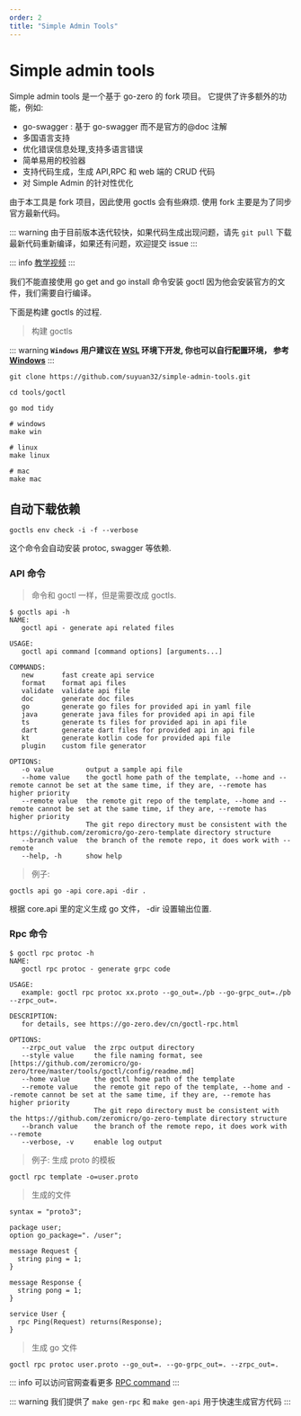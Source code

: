 ```yaml
---
order: 2
title: "Simple Admin Tools"
---
```


# Simple admin tools

Simple admin tools 是一个基于 go-zero 的 fork 项目。
它提供了许多额外的功能，例如:

- go-swagger : 基于 go-swagger 而不是官方的@doc 注解
- 多国语言支持
- 优化错误信息处理,支持多语言错误
- 简单易用的校验器
- 支持代码生成，生成 API,RPC 和 web 端的 CRUD 代码
- 对 Simple Admin 的针对性优化

由于本工具是 fork 项目，因此使用 goctls 会有些麻烦. 使用 fork 主要是为了同步官方最新代码。

::: warning
由于目前版本迭代较快，如果代码生成出现问题，请先 `git pull` 下载最新代码重新编译，如果还有问题，欢迎提交 issue
:::

::: info
[教学视频](https://www.bilibili.com/video/BV1Lc411n7Wf/)
:::

我们不能直接使用 go get and go install 命令安装 goctl 因为他会安装官方的文件，我们需要自行编译。

下面是构建 goctls 的过程.

> 构建 goctls

::: warning
**`Windows` 用户建议在 [WSL](https://learn.microsoft.com/en-us/windows/wsl/install) 环境下开发, 你也可以自行配置环境， 参考 [Windows](/zh/guide/FAQ.html#如何配置-windows-环境)**
:::

```shell
git clone https://github.com/suyuan32/simple-admin-tools.git

cd tools/goctl

go mod tidy

# windows
make win

# linux
make linux

# mac
make mac
```

## 自动下载依赖

```shell
goctls env check -i -f --verbose
```

这个命令会自动安装 protoc, swagger 等依赖.

### API 命令

> 命令和 goctl 一样，但是需要改成 goctls.

```shell
$ goctls api -h
NAME:
   goctl api - generate api related files

USAGE:
   goctl api command [command options] [arguments...]

COMMANDS:
   new       fast create api service
   format    format api files
   validate  validate api file
   doc       generate doc files
   go        generate go files for provided api in yaml file
   java      generate java files for provided api in api file
   ts        generate ts files for provided api in api file
   dart      generate dart files for provided api in api file
   kt        generate kotlin code for provided api file
   plugin    custom file generator

OPTIONS:
   -o value        output a sample api file
   --home value    the goctl home path of the template, --home and --remote cannot be set at the same time, if they are, --remote has higher priority
   --remote value  the remote git repo of the template, --home and --remote cannot be set at the same time, if they are, --remote has higher priority
                   The git repo directory must be consistent with the https://github.com/zeromicro/go-zero-template directory structure
   --branch value  the branch of the remote repo, it does work with --remote
   --help, -h      show help
```

> 例子:

```shell
goctls api go -api core.api -dir .
```

根据 core.api 里的定义生成 go 文件， -dir 设置输出位置.

### Rpc 命令

```shell
$ goctl rpc protoc -h
NAME:
   goctl rpc protoc - generate grpc code

USAGE:
   example: goctl rpc protoc xx.proto --go_out=./pb --go-grpc_out=./pb --zrpc_out=.

DESCRIPTION:
   for details, see https://go-zero.dev/cn/goctl-rpc.html

OPTIONS:
   --zrpc_out value  the zrpc output directory
   --style value     the file naming format, see [https://github.com/zeromicro/go-zero/tree/master/tools/goctl/config/readme.md]
   --home value      the goctl home path of the template
   --remote value    the remote git repo of the template, --home and --remote cannot be set at the same time, if they are, --remote has higher priority
                     The git repo directory must be consistent with the https://github.com/zeromicro/go-zero-template directory structure
   --branch value    the branch of the remote repo, it does work with --remote
   --verbose, -v     enable log output
```

> 例子: 生成 proto 的模板

```shell
goctl rpc template -o=user.proto
```

> 生成的文件

```shell
syntax = "proto3";

package user;
option go_package=". /user";

message Request {
  string ping = 1;
}

message Response {
  string pong = 1;
}

service User {
  rpc Ping(Request) returns(Response);
}

```

> 生成 go 文件

```shell
goctl rpc protoc user.proto --go_out=. --go-grpc_out=. --zrpc_out=.
```

::: info
可以访问官网查看更多 [RPC command](https://go-zero.dev/docs/goctl/zrpc)
:::

::: warning
我们提供了 `make gen-rpc` 和 `make gen-api` 用于快速生成官方代码
:::
